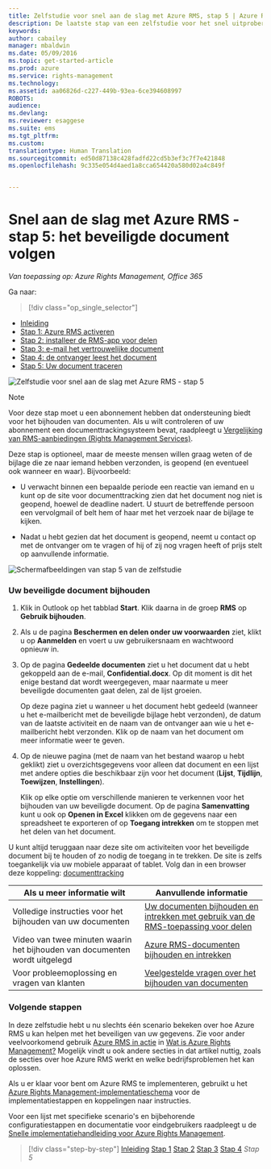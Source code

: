 ```yaml
---
title: Zelfstudie voor snel aan de slag met Azure RMS, stap 5 | Azure RMS
description: De laatste stap van een zelfstudie voor het snel uitproberen van Microsoft Azure Rights Management voor uw organisatie, met slechts 5 stappen die u in minder dan 15 minuten kunt uitvoeren.
keywords: 
author: cabailey
manager: mbaldwin
ms.date: 05/09/2016
ms.topic: get-started-article
ms.prod: azure
ms.service: rights-management
ms.technology: 
ms.assetid: aa06826d-c227-449b-93ea-6ce394608997
ROBOTS: 
audience: 
ms.devlang: 
ms.reviewer: esaggese
ms.suite: ems
ms.tgt_pltfrm: 
ms.custom: 
translationtype: Human Translation
ms.sourcegitcommit: ed50d87138c428fadfd22cd5b3ef3c7f7e421848
ms.openlocfilehash: 9c335e054d4aed1a8cca654420a580d02a4c849f


---
```



# Snel aan de slag met Azure RMS - stap 5: het beveiligde document volgen

*Van toepassing op: Azure Rights Management, Office 365*


Ga naar: 
> [!div class="op_single_selector"]
- [Inleiding](quick-start-tutorial.md)
- [Stap 1: Azure RMS activeren](tutorial-step1.md)
- [Stap 2: installeer de RMS-app voor delen](tutorial-step2.md)
- [Stap 3: e-mail het vertrouwelijke document](tutorial-step3.md)
- [Stap 4: de ontvanger leest het document](tutorial-step4.md)
- [Stap 5: Uw document traceren](tutorial-step5.md)

![Zelfstudie voor snel aan de slag met Azure RMS - stap 5](../media/AzRMS_QuickStartSteps5.PNG)

> [!NOTE]
> Voor deze stap moet u een abonnement hebben dat ondersteuning biedt voor het bijhouden van documenten. Als u wilt controleren of uw abonnement een documenttrackingsysteem bevat, raadpleegt u [Vergelijking van RMS-aanbiedingen (Rights Management Services)](https://technet.microsoft.com/dn858608.aspx).

Deze stap is optioneel, maar de meeste mensen willen graag weten of de bijlage die ze naar iemand hebben verzonden, is geopend (en eventueel ook wanneer en waar). Bijvoorbeeld:

-   U verwacht binnen een bepaalde periode een reactie van iemand en u kunt op de site voor documenttracking zien dat het document nog niet is geopend, hoewel de deadline nadert. U stuurt de betreffende persoon een vervolgmail of belt hem of haar met het verzoek naar de bijlage te kijken.

-   Nadat u hebt gezien dat het document is geopend, neemt u contact op met de ontvanger om te vragen of hij of zij nog vragen heeft of prijs stelt op aanvullende informatie.

![Schermafbeeldingen van stap 5 van de zelfstudie](../media/AzRMS_Tutorial_5_Screenshots.png)

### Uw beveiligde document bijhouden

1.  Klik in Outlook op het tabblad **Start**. Klik daarna in de groep **RMS** op **Gebruik bijhouden**.

2.  Als u de pagina **Beschermen en delen onder uw voorwaarden** ziet, klikt u op **Aanmelden** en voert u uw gebruikersnaam en wachtwoord opnieuw in.

3.  Op de pagina **Gedeelde documenten** ziet u het document dat u hebt gekoppeld aan de e-mail, **Confidential.docx**. Op dit moment is dit het enige bestand dat wordt weergegeven, maar naarmate u meer beveiligde documenten gaat delen, zal de lijst groeien.

    Op deze pagina ziet u wanneer u het document hebt gedeeld (wanneer u het e-mailbericht met de beveiligde bijlage hebt verzonden), de datum van de laatste activiteit en de naam van de ontvanger aan wie u het e-mailbericht hebt verzonden. Klik op de naam van het document om meer informatie weer te geven.

4.  Op de nieuwe pagina (met de naam van het bestand waarop u hebt geklikt) ziet u overzichtsgegevens voor alleen dat document en een lijst met andere opties die beschikbaar zijn voor het document (**Lijst**, **Tijdlijn**, **Toewijzen**, **Instellingen**).

    Klik op elke optie om verschillende manieren te verkennen voor het bijhouden van uw beveiligde document. Op de pagina **Samenvatting** kunt u ook op **Openen in Excel** klikken om de gegevens naar een spreadsheet te exporteren of op **Toegang intrekken** om te stoppen met het delen van het document.

U kunt altijd teruggaan naar deze site om activiteiten voor het beveiligde document bij te houden of zo nodig de toegang in te trekken. De site is zelfs toegankelijk via uw mobiele apparaat of tablet. Volg dan in een browser deze koppeling: [documenttracking](http://go.microsoft.com/fwlink/?LinkId=529562)

|Als u meer informatie wilt|Aanvullende informatie|
|--------------------------------|--------------------------|
|Volledige instructies voor het bijhouden van uw documenten|[Uw documenten bijhouden en intrekken met gebruik van de RMS-toepassing voor delen](../rms-client/sharing-app-track-revoke.md)|
|Video van twee minuten waarin het bijhouden van documenten wordt uitgelegd|[Azure RMS-documenten bijhouden en intrekken](http://channel9.msdn.com/Series/Information-Protection/Azure-RMS-Document-Tracking-and-Revocation)|
|Voor probleemoplossing en vragen van klanten|[Veelgestelde vragen over het bijhouden van documenten](https://technet.microsoft.com/dn947488)|

### Volgende stappen
In deze zelfstudie hebt u nu slechts één scenario bekeken over hoe Azure RMS u kan helpen met het beveiligen van uw gegevens. Zie voor ander veelvoorkomend gebruik [Azure RMS in actie](../understand-explore/what-admins-users-see.md) in [Wat is Azure Rights Management?](../understand-explore/what-is-azure-rms.md) Mogelijk vindt u ook andere secties in dat artikel nuttig, zoals de secties over hoe Azure RMS werkt en welke bedrijfsproblemen het kan oplossen.

Als u er klaar voor bent om Azure RMS te implementeren, gebruikt u het [Azure Rights Management-implementatieschema](../plan-design/deployment-roadmap.md) voor de implementatiestappen en koppelingen naar instructies.

Voor een lijst met specifieke scenario's en bijbehorende configuratiestappen en documentatie voor eindgebruikers raadpleegt u de [Snelle implementatiehandleiding voor Azure Rights Management](../get-started/rapid-deployment-guide.md).

>[!div class="step-by-step"]
[Inleiding](quick-start-tutorial.md)
[Stap 1](tutorial-step1.md)
[Stap 2](tutorial-step2.md)
[Stap 3](tutorial-step3.md)
[Stap 4](tutorial-step4.md)
*Stap 5*



<!--HONumber=Jun16_HO4-->


